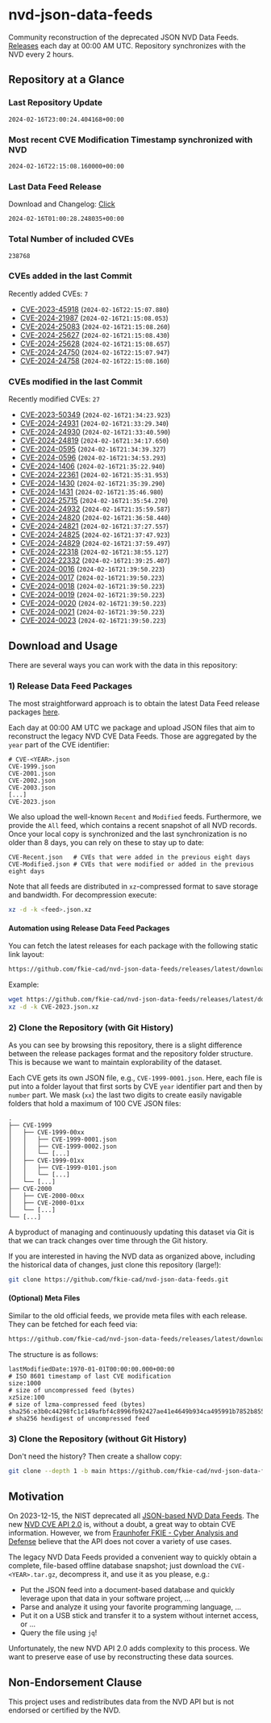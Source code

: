 # nvd-json-data-feeds

Community reconstruction of the deprecated JSON NVD Data Feeds. 
[Releases](https://github.com/fkie-cad/nvd-json-data-feeds/releases/latest) each day at 00:00 AM UTC.
Repository synchronizes with the NVD every 2 hours.

## Repository at a Glance

### Last Repository Update

```plain
2024-02-16T23:00:24.404168+00:00
```

### Most recent CVE Modification Timestamp synchronized with NVD

```plain
2024-02-16T22:15:08.160000+00:00
```

### Last Data Feed Release

Download and Changelog: [Click](https://github.com/fkie-cad/nvd-json-data-feeds/releases/latest)

```plain
2024-02-16T01:00:28.248035+00:00
```

### Total Number of included CVEs

```plain
238768
```

### CVEs added in the last Commit

Recently added CVEs: `7`

* [CVE-2023-45918](CVE-2023/CVE-2023-459xx/CVE-2023-45918.json) (`2024-02-16T22:15:07.880`)
* [CVE-2024-21987](CVE-2024/CVE-2024-219xx/CVE-2024-21987.json) (`2024-02-16T21:15:08.053`)
* [CVE-2024-25083](CVE-2024/CVE-2024-250xx/CVE-2024-25083.json) (`2024-02-16T21:15:08.260`)
* [CVE-2024-25627](CVE-2024/CVE-2024-256xx/CVE-2024-25627.json) (`2024-02-16T21:15:08.430`)
* [CVE-2024-25628](CVE-2024/CVE-2024-256xx/CVE-2024-25628.json) (`2024-02-16T21:15:08.657`)
* [CVE-2024-24750](CVE-2024/CVE-2024-247xx/CVE-2024-24750.json) (`2024-02-16T22:15:07.947`)
* [CVE-2024-24758](CVE-2024/CVE-2024-247xx/CVE-2024-24758.json) (`2024-02-16T22:15:08.160`)


### CVEs modified in the last Commit

Recently modified CVEs: `27`

* [CVE-2023-50349](CVE-2023/CVE-2023-503xx/CVE-2023-50349.json) (`2024-02-16T21:34:23.923`)
* [CVE-2024-24931](CVE-2024/CVE-2024-249xx/CVE-2024-24931.json) (`2024-02-16T21:33:29.340`)
* [CVE-2024-24930](CVE-2024/CVE-2024-249xx/CVE-2024-24930.json) (`2024-02-16T21:33:40.590`)
* [CVE-2024-24819](CVE-2024/CVE-2024-248xx/CVE-2024-24819.json) (`2024-02-16T21:34:17.650`)
* [CVE-2024-0595](CVE-2024/CVE-2024-05xx/CVE-2024-0595.json) (`2024-02-16T21:34:39.327`)
* [CVE-2024-0596](CVE-2024/CVE-2024-05xx/CVE-2024-0596.json) (`2024-02-16T21:34:53.293`)
* [CVE-2024-1406](CVE-2024/CVE-2024-14xx/CVE-2024-1406.json) (`2024-02-16T21:35:22.940`)
* [CVE-2024-22361](CVE-2024/CVE-2024-223xx/CVE-2024-22361.json) (`2024-02-16T21:35:31.953`)
* [CVE-2024-1430](CVE-2024/CVE-2024-14xx/CVE-2024-1430.json) (`2024-02-16T21:35:39.290`)
* [CVE-2024-1431](CVE-2024/CVE-2024-14xx/CVE-2024-1431.json) (`2024-02-16T21:35:46.980`)
* [CVE-2024-25715](CVE-2024/CVE-2024-257xx/CVE-2024-25715.json) (`2024-02-16T21:35:54.270`)
* [CVE-2024-24932](CVE-2024/CVE-2024-249xx/CVE-2024-24932.json) (`2024-02-16T21:35:59.587`)
* [CVE-2024-24820](CVE-2024/CVE-2024-248xx/CVE-2024-24820.json) (`2024-02-16T21:36:58.440`)
* [CVE-2024-24821](CVE-2024/CVE-2024-248xx/CVE-2024-24821.json) (`2024-02-16T21:37:27.557`)
* [CVE-2024-24825](CVE-2024/CVE-2024-248xx/CVE-2024-24825.json) (`2024-02-16T21:37:47.923`)
* [CVE-2024-24829](CVE-2024/CVE-2024-248xx/CVE-2024-24829.json) (`2024-02-16T21:37:59.497`)
* [CVE-2024-22318](CVE-2024/CVE-2024-223xx/CVE-2024-22318.json) (`2024-02-16T21:38:55.127`)
* [CVE-2024-22332](CVE-2024/CVE-2024-223xx/CVE-2024-22332.json) (`2024-02-16T21:39:25.407`)
* [CVE-2024-0016](CVE-2024/CVE-2024-00xx/CVE-2024-0016.json) (`2024-02-16T21:39:50.223`)
* [CVE-2024-0017](CVE-2024/CVE-2024-00xx/CVE-2024-0017.json) (`2024-02-16T21:39:50.223`)
* [CVE-2024-0018](CVE-2024/CVE-2024-00xx/CVE-2024-0018.json) (`2024-02-16T21:39:50.223`)
* [CVE-2024-0019](CVE-2024/CVE-2024-00xx/CVE-2024-0019.json) (`2024-02-16T21:39:50.223`)
* [CVE-2024-0020](CVE-2024/CVE-2024-00xx/CVE-2024-0020.json) (`2024-02-16T21:39:50.223`)
* [CVE-2024-0021](CVE-2024/CVE-2024-00xx/CVE-2024-0021.json) (`2024-02-16T21:39:50.223`)
* [CVE-2024-0023](CVE-2024/CVE-2024-00xx/CVE-2024-0023.json) (`2024-02-16T21:39:50.223`)


## Download and Usage

There are several ways you can work with the data in this repository:

### 1) Release Data Feed Packages

The most straightforward approach is to obtain the latest Data Feed release packages [here](https://github.com/fkie-cad/nvd-json-data-feeds/releases/latest).

Each day at 00:00 AM UTC we package and upload JSON files that aim to reconstruct the legacy NVD CVE Data Feeds.
Those are aggregated by the `year` part of the CVE identifier:

```
# CVE-<YEAR>.json
CVE-1999.json
CVE-2001.json
CVE-2002.json
CVE-2003.json
[...]
CVE-2023.json
```

We also upload the well-known `Recent` and `Modified` feeds.
Furthermore, we provide the `All` feed, which contains a recent snapshot of all NVD records.
Once your local copy is synchronized and the last synchronization is no older than 8 days, you can rely on these to stay up to date:

```plain
CVE-Recent.json   # CVEs that were added in the previous eight days
CVE-Modified.json # CVEs that were modified or added in the previous eight days
```

Note that all feeds are distributed in `xz`-compressed format to save storage and bandwidth.
For decompression execute:

```sh
xz -d -k <feed>.json.xz
```


#### Automation using Release Data Feed Packages

You can fetch the latest releases for each package with the following static link layout:

```sh
https://github.com/fkie-cad/nvd-json-data-feeds/releases/latest/download/CVE-<YEAR>.json.xz
```

Example:

```sh
wget https://github.com/fkie-cad/nvd-json-data-feeds/releases/latest/download/CVE-2023.json.xz
xz -d -k CVE-2023.json.xz
```



### 2) Clone the Repository (with Git History)

As you can see by browsing this repository, there is a slight difference between the release packages format and the repository folder structure.
This is because we want to maintain explorability of the dataset.

Each CVE gets its own JSON file, e.g., `CVE-1999-0001.json`.
Here, each file is put into a folder layout that first sorts by CVE `year` identifier part and then by `number` part.
We mask (`xx`) the last two digits to create easily navigable folders that hold a maximum of 100 CVE JSON files:

```plain
.
├── CVE-1999
│   ├── CVE-1999-00xx
│   │   ├── CVE-1999-0001.json
│   │   ├── CVE-1999-0002.json
│   │   └── [...]
│   ├── CVE-1999-01xx
│   │   ├── CVE-1999-0101.json
│   │   └── [...]
│   └── [...]
├── CVE-2000
│   ├── CVE-2000-00xx
│   ├── CVE-2000-01xx
│   └── [...]
└── [...]
```

A byproduct of managing and continuously updating this dataset via Git is that we can track changes over time through the Git history.

If you are interested in having the NVD data as organized above, including the historical data of changes, just clone this repository (large!):

```sh
git clone https://github.com/fkie-cad/nvd-json-data-feeds.git
```

#### (Optional) Meta Files

Similar to the old official feeds, we provide meta files with each release. They can be fetched for each feed via:

```sh
https://github.com/fkie-cad/nvd-json-data-feeds/releases/latest/download/CVE-<YEAR>.meta
```

The structure is as follows:

```plain
lastModifiedDate:1970-01-01T00:00:00.000+00:00                          # ISO 8601 timestamp of last CVE modification
size:1000                                                               # size of uncompressed feed (bytes)
xzSize:100                                                              # size of lzma-compressed feed (bytes)
sha256:e3b0c44298fc1c149afbf4c8996fb92427ae41e4649b934ca495991b7852b855 # sha256 hexdigest of uncompressed feed
```


### 3) Clone the Repository (without Git History)

Don't need the history? Then create a shallow copy:

```sh
git clone --depth 1 -b main https://github.com/fkie-cad/nvd-json-data-feeds.git
```

## Motivation

On 2023-12-15, the NIST deprecated all [JSON-based NVD Data Feeds](https://nvd.nist.gov/vuln/data-feeds#divRetirementBanner-1).
The new [NVD CVE API 2.0](https://nvd.nist.gov/developers/vulnerabilities) is, without a doubt, a great way to obtain CVE information.
However, we from [Fraunhofer FKIE - Cyber Analysis and Defense](https://www.fkie.fraunhofer.de/en/departments/cad.html) believe that the API does not cover a variety of use cases.

The legacy NVD Data Feeds provided a convenient way to quickly obtain a complete, file-based offline database snapshot; just download the `CVE-<YEAR>.tar.gz`, decompress it, and use it as you please, e.g.:

* Put the JSON feed into a document-based database and quickly leverage upon that data in your software project, ...
* Parse and analyze it using your favorite programming language, ...
* Put it on a USB stick and transfer it to a system without internet access, or ...
* Query the file using `jq`!

Unfortunately, the new NVD API 2.0 adds complexity to this process.
We want to preserve ease of use by reconstructing these data sources.

## Non-Endorsement Clause

This project uses and redistributes data from the NVD API but is not endorsed or certified by the NVD.